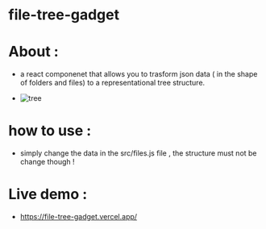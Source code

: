 # file-tree-gadget
# About : 
  - a react  componenet that allows you to trasform  json data ( in the shape of folders and files) to a representational tree structure.

  - ![tree](https://github.com/MedtheVorg/file-tree-gadget/assets/68510473/29cc08b7-48a7-4772-ad2b-82af254c8de4)


# how to use : 
  - simply change the data in the src/files.js file , the structure must not be change though !

# Live demo : 
 - https://file-tree-gadget.vercel.app/
